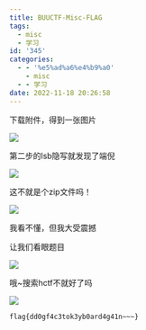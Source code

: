 ```yaml
---
title: BUUCTF-Misc-FLAG
tags:
  - misc
  - 学习
id: '345'
categories:
  - - '%e5%ad%a6%e4%b9%a0'
    - misc
  - - 学习
date: 2022-11-18 20:26:58
---
```


下载附件，得到一张图片

![](https://pic.niaoluo.top/%E7%BD%91%E7%AB%99%E8%B0%83%E7%94%A8/misc%E9%9C%80%E8%A6%81/42011487927629132.png)

第二步的lsb隐写就发现了端倪

![](https://pic.niaoluo.top/%E7%BD%91%E7%AB%99%E8%B0%83%E7%94%A8/misc%E9%9C%80%E8%A6%81/%E5%B1%8F%E5%B9%95%E6%88%AA%E5%9B%BE%202022-11-18%20201511.jpg)

这不就是个zip文件吗！

![](https://pic.niaoluo.top/%E7%BD%91%E7%AB%99%E8%B0%83%E7%94%A8/misc%E9%9C%80%E8%A6%81/%E5%B1%8F%E5%B9%95%E6%88%AA%E5%9B%BE%202022-11-18%20201715.jpg)

我看不懂，但我大受震撼

让我们看眼题目

![](https://pic.niaoluo.top/%E7%BD%91%E7%AB%99%E8%B0%83%E7%94%A8/misc%E9%9C%80%E8%A6%81/%E5%B1%8F%E5%B9%95%E6%88%AA%E5%9B%BE%202022-11-18%20202433.jpg)

哦~搜索hctf不就好了吗

![](https://pic.niaoluo.top/%E7%BD%91%E7%AB%99%E8%B0%83%E7%94%A8/misc%E9%9C%80%E8%A6%81/%E5%B1%8F%E5%B9%95%E6%88%AA%E5%9B%BE%202022-11-18%20202546.jpg)

```
flag{dd0gf4c3tok3yb0ard4g41n~~~}
```